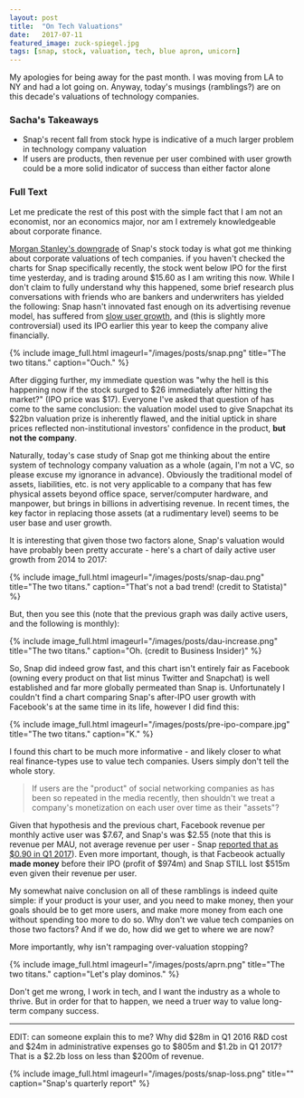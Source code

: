 ```yaml
---
layout: post
title:  "On Tech Valuations"
date:   2017-07-11
featured_image: zuck-spiegel.jpg
tags: [snap, stock, valuation, tech, blue apron, unicorn]
---
```


My apologies for being away for the past month. I was moving from LA to NY and had a lot going on. Anyway, today's musings (ramblings?) are on this decade's valuations of technology companies.

<!--more-->

### Sacha's Takeaways

* Snap's recent fall from stock hype is indicative of a much larger problem in technology company valuation
* If users are products, then revenue per user combined with user growth could be a more solid indicator of success than either factor alone

### Full Text

Let me predicate the rest of this post with the simple fact that I am not an economist, nor an economics major, nor am I extremely knowledgeable about corporate finance. 

[Morgan Stanley's downgrade](http://www.cnbc.com/2017/07/11/snap-underwriter-morgan-stanley-downgrades-the-stock.html) of Snap's stock today is what got me thinking about corporate valuations of tech companies. if you haven't checked the charts for Snap specifically recently, the stock went below IPO for the first time yesterday, and is trading around $15.60 as I am writing this now. While I don't claim to fully understand why this happened, some brief research plus conversations with friends who are bankers and underwriters has yielded the following: Snap hasn't innovated fast enough on its advertising revenue model, has suffered from [slow user growth](https://techcrunch.com/2017/05/10/snapchat-user-count/), and (this is slightly more controversial) used its IPO earlier this year to keep the company alive financially.


{% include image_full.html imageurl="/images/posts/snap.png" title="The two titans." caption="Ouch." %}

After digging further, my immediate question was "why the hell is this happening now if the stock surged to $26 immediately after hitting the market?" (IPO price was $17). Everyone I've asked that question of has come to the same conclusion: the valuation model used to give Snapchat its $22bn valuation prize is inherently flawed, and the initial uptick in share prices reflected non-institutional investors' confidence in the product, **but not the company**.

Naturally, today's case study of Snap got me thinking about the entire system of technology company valuation as a whole (again, I'm not a VC, so please excuse my ignorance in advance). Obviously the traditional model of assets, liabilities, etc. is not very applicable to a company that has few physical assets beyond office space, server/computer hardware, and manpower, but brings in billions in advertising revenue. In recent times, the key factor in replacing those assets (at a rudimentary level) seems to be user base and user growth. 

It is interesting that given those two factors alone, Snap's valuation would have probably been pretty accurate - here's a chart of daily active user growth from 2014 to 2017:

{% include image_full.html imageurl="/images/posts/snap-dau.png" title="The two titans." caption="That's not a bad trend! (credit to Statista)" %}

But, then you see this (note that the previous graph was daily active users, and the following is monthly):

{% include image_full.html imageurl="/images/posts/dau-increase.png" title="The two titans." caption="Oh. (credit to Business Insider)" %}

So, Snap did indeed grow fast, and this chart isn't entirely fair as Facebook (owning every product on that list minus Twitter and Snapchat) is well established and far more globally permeated than Snap is. Unfortunately I couldn't find a chart comparing Snap's after-IPO user growth with Facebook's at the same time in its life, however I did find this:

{% include image_full.html imageurl="/images/posts/pre-ipo-compare.jpg" title="The two titans." caption="K." %}

I found this chart to be much more informative - and likely closer to what real finance-types use to value tech companies. Users simply don't tell the whole story. 

>If users are the "product" of social networking companies as has been so repeated in the media recently, then shouldn't we treat a company's monetization on each user over time as their "assets"?

Given that hypothesis and the previous chart, Facebook revenue per monthly active user was $7.67, and Snap's was $2.55 (note that this is revenue per MAU, not average revenue per user - Snap [reported that as $0.90 in Q1 2017](https://www.sec.gov/Archives/edgar/data/1564408/000156459017010357/snap-10q_20170331.htm#ITEM_2_MANAGEMENTS_DISCUSSION_ANALYSIS_F)). Even more important, though, is that Facbeook actually **made money** before their IPO (profit of $974m) and Snap STILL lost $515m even given their revenue per user.

My somewhat naive conclusion on all of these ramblings is indeed quite simple: if your product is your user, and you need to make money, then your goals should be to get more users, and make more money from each one without spending too more to do so. Why don't we value tech companies on those two factors? And if we do, how did we get to where we are now?

More importantly, why isn't rampaging over-valuation stopping?

{% include image_full.html imageurl="/images/posts/aprn.png" title="The two titans." caption="Let's play dominos." %}

Don't get me wrong, I work in tech, and I want the industry as a whole to thrive. But in order for that to happen, we need a truer way to value long-term company success. 


---

EDIT: can someone explain this to me? Why did $28m in Q1 2016 R&D cost and $24m in administrative expenses go to $805m and $1.2b in Q1 2017? That is a $2.2b loss on less than $200m of revenue.  

{% include image_full.html imageurl="/images/posts/snap-loss.png" title="" caption="Snap's quarterly report" %}